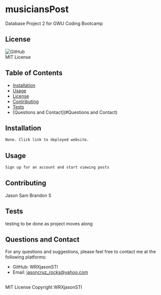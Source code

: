
# musiciansPost

Database Project 2 for GWU Coding Bootcamp  

## License
![GitHub](https://img.shields.io/github/license/WRXjasonSTI/musiciansPost)  
MIT License 

## Table of Contents

* [Installation](#Installation)  
* [Usage](#Usage)  
* [License](#License)  
* [Contributing](#Contributing)  
* [Tests](#Contributing)  
* [Questions and Contact](#Questions and Contact)  

## Installation
```bash
None. Click link to deployed website. 
```
## Usage
```bash
Sign up for an account and start viewing posts 
```
## Contributing

Jason Sam Brandon S 

## Tests

testing to be done as project moves along 

## Questions and Contact
For any questions and suggestions, please feel free to contact me at the following platforms:
* GitHub: WRXjasonSTI 
* Email: jasoncruz_rocks@yahoo.com 

##
MIT License 
Copyright WRXjasonSTI
    